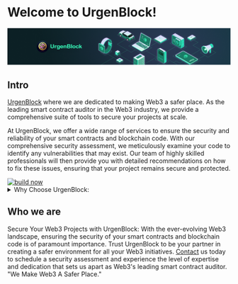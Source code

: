 # Welcome to UrgenBlock!

![Github and Doc Banner](https://raw.githubusercontent.com/UrgenBlock/.github/main/banner.png)

## Intro
[UrgenBlock](https://www.urgenblock.com/) where we are dedicated to making Web3 a safer place. As the leading smart contract auditor in the Web3 industry, we provide a comprehensive suite of tools to secure your projects at scale.

At UrgenBlock, we offer a wide range of services to ensure the security and reliability of your smart contracts and blockchain code. With our comprehensive security assessment, we meticulously examine your code to identify any vulnerabilities that may exist. Our team of highly skilled professionals will then provide you with detailed recommendations on how to fix these issues, ensuring that your project remains secure and protected.

<a href="https://www.urgenblock.com" target="_blank">
    <img src="https://user-images.githubusercontent.com/77351244/232565684-afa347f5-bdd9-42e5-8a86-eb9cddac8856.png" alt="build now" width="100" height="auto">
</a>

<details>
  <summary>Why Choose UrgenBlock:</summary>

## Industry-leading Expertise
Our team of experienced professionals possesses extensive knowledge and expertise in smart contract security, making us the go-to choice for auditing services in the Web3 industry.


## Comprehensive Approach
We leave no stone unturned when it comes to assessing the security of your smart contracts and blockchain code. Our thorough examination helps identify vulnerabilities from every angle, providing you with complete peace of mind.

## Scalable Solutions
Whether you are a startup or an established enterprise, our suite of tools and services can be tailored to fit your specific needs. We help you secure your Web3 projects at any scale.
    
## Commitment to Excellence
At UrgenBlock, we are committed to delivering the highest standards of quality and professionalism. We strive to exceed expectations and ensure your satisfaction with our services.

</details>

## Who we are
Secure Your Web3 Projects with UrgenBlock:
With the ever-evolving Web3 landscape, ensuring the security of your smart contracts and blockchain code is of paramount importance. Trust UrgenBlock to be your partner in creating a safer environment for all your Web3 initiatives.
[Contact](mailto:ceo@urgenblock.com) us today to schedule a security assessment and experience the level of expertise and dedication that sets us apart as Web3's leading smart contract auditor.
"We Make Web3 A Safer Place."